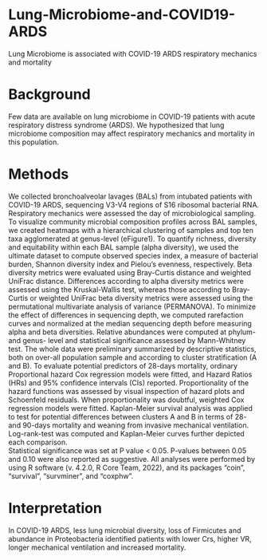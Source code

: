 # Lung-Microbiome-and-COVID19-ARDS
Lung Microbiome is associated with COVID-19 ARDS respiratory mechanics and mortality

# Background
Few data are available on lung microbiome in COVID-19 patients with acute respiratory distress syndrome (ARDS). We hypothesized that lung microbiome composition may affect respiratory mechanics and mortality in this population.

# Methods
We collected bronchoalveolar lavages (BALs) from intubated patients with COVID-19 ARDS, sequencing V3-V4 regions of S16 ribosomal bacterial RNA. Respiratory mechanics were assessed the day of microbiological sampling.
To visualize community microbial composition profiles across BAL samples, we created heatmaps with a hierarchical clustering of samples and top ten taxa agglomerated at genus-level (eFigure1). To quantify richness, diversity and equitability within each BAL sample (alpha diversity), we used the ultimate dataset to compute observed species index, a measure of bacterial burden, Shannon diversity index and Pielou’s evenness, respectively. Beta diversity metrics were evaluated using Bray-Curtis distance and weighted UniFrac distance. Differences according to alpha diversity metrics were assessed using the Kruskal-Wallis test, whereas those according to Bray-Curtis or weighted UniFrac beta diversity metrics were assessed using the permutational multivariate analysis of variance (PERMANOVA). To minimize the effect of differences in sequencing depth, we computed rarefaction curves and normalized at the median sequencing depth before measuring alpha and beta diversities. Relative abundances were computed at phylum- and genus- level and statistical significance assessed by Mann-Whitney test. 
The whole data were preliminary summarized by descriptive statistics, both on over-all population sample and according to cluster stratification (A and B). To evaluate potential predictors of 28-days mortality, ordinary Proportional hazard Cox regression models were fitted, and Hazard Ratios (HRs) and 95% confidence intervals (CIs) reported. Proportionality of the hazard functions was assessed by visual inspection of hazard plots and Schoenfeld residuals. When proportionality was doubtful, weighted Cox regression models were fitted. Kaplan-Meier survival analysis was applied to test for potential differences between clusters A and B in terms of 28- and 90-days mortality and weaning from invasive mechanical ventilation. Log-rank-test was computed and Kaplan-Meier curves further depicted each comparison.  
Statistical significance was set at P value < 0.05. P-values between 0.05 and 0.10 were also reported as suggestive. All analyses were performed by using R software (v. 4.2.0, R Core Team, 2022), and its packages “coin”, “survival”, “survminer”, and “coxphw”.

# Interpretation
In COVID-19 ARDS, less lung microbial diversity, loss of Firmicutes and abundance in Proteobacteria identified patients with lower Crs, higher VR, longer mechanical ventilation and increased mortality. 

